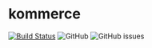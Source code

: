 # kommerce

[![Build Status](https://travis-ci.org/michalperlak/kommerce.svg?branch=master)](https://travis-ci.org/michalperlak/kommerce)
![GitHub](https://img.shields.io/github/license/michalperlak/kommerce)
![GitHub issues](https://img.shields.io/github/issues/michalperlak/kommerce)
